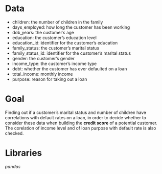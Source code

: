 # Data
- children: the number of children in the family
- days_employed: how long the customer has been working
- dob_years: the customer’s age
- education: the customer’s education level
- education_id: identifier for the customer’s education
- family_status: the customer’s marital status
- family_status_id: identifier for the customer’s marital status
- gender: the customer’s gender
- income_type: the customer’s income type
- debt: whether the customer has ever defaulted on a loan
- total_income: monthly income
- purpose: reason for taking out a loan

# Goal
Finding out if a customer’s marital status and number of children have correlations with default rates on a loan, in order to decide whether to consider these data when building the **credit score** of a potential customer. The corelation of income level and of loan purpose with default rate is also checked.

# Libraries
*pandas*
